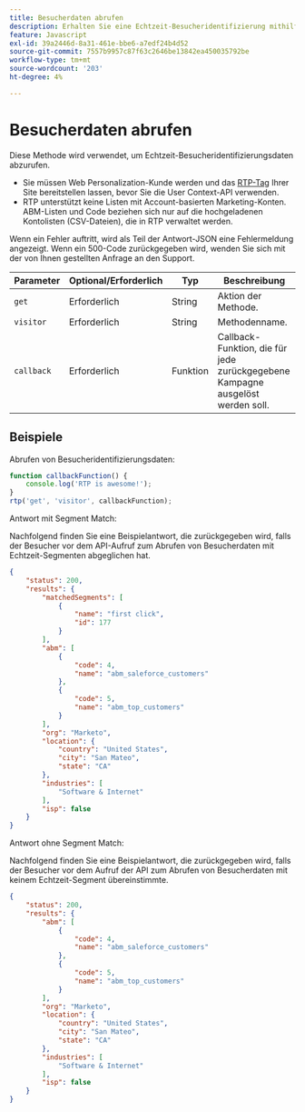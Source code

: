 ```yaml
---
title: Besucherdaten abrufen
description: Erhalten Sie eine Echtzeit-Besucheridentifizierung mithilfe der RTP User Context-API mit Parametern, Callback-Beispiel und Beispielantworten für Segmente, ABM und Standort.
feature: Javascript
exl-id: 39a2446d-8a31-461e-bbe6-a7edf24b4d52
source-git-commit: 7557b9957c87f63c2646be13842ea450035792be
workflow-type: tm+mt
source-wordcount: '203'
ht-degree: 4%

---
```


# Besucherdaten abrufen

Diese Methode wird verwendet, um Echtzeit-Besucheridentifizierungsdaten abzurufen.

- Sie müssen Web Personalization-Kunde werden und das [RTP-Tag &#x200B;](https://experienceleague.adobe.com/de/docs/marketo/using/product-docs/web-personalization/rtp-tag-implementation/deploy-the-rtp-javascript) Ihrer Site bereitstellen lassen, bevor Sie die User Context-API verwenden.
- RTP unterstützt keine Listen mit Account-basierten Marketing-Konten. ABM-Listen und Code beziehen sich nur auf die hochgeladenen Kontolisten (CSV-Dateien), die in RTP verwaltet werden.

Wenn ein Fehler auftritt, wird als Teil der Antwort-JSON eine Fehlermeldung angezeigt. Wenn ein 500-Code zurückgegeben wird, wenden Sie sich mit der von Ihnen gestellten Anfrage an den Support.

| Parameter | Optional/Erforderlich | Typ | Beschreibung |
|---|---|---|---|
| `get` | Erforderlich | String | Aktion der Methode. |
| `visitor` | Erforderlich | String | Methodenname. |
| `callback` | Erforderlich | Funktion | Callback-Funktion, die für jede zurückgegebene Kampagne ausgelöst werden soll. |

## Beispiele

Abrufen von Besucheridentifizierungsdaten:

```javascript
function callbackFunction() {
    console.log('RTP is awesome!');
}
rtp('get', 'visitor', callbackFunction);
```

Antwort mit Segment Match:

Nachfolgend finden Sie eine Beispielantwort, die zurückgegeben wird, falls der Besucher vor dem API-Aufruf zum Abrufen von Besucherdaten mit Echtzeit-Segmenten abgeglichen hat.

```json
{
    "status": 200,
    "results": {
        "matchedSegments": [
            {
                "name": "first click",
                "id": 177
            }
        ],
        "abm": [
            {
                "code": 4,
                "name": "abm_saleforce_customers"
            },
            {
                "code": 5,
                "name": "abm_top_customers"
            }
        ],
        "org": "Marketo",
        "location": {
            "country": "United States",
            "city": "San Mateo",
            "state": "CA"
        },
        "industries": [
            "Software & Internet"
        ],
        "isp": false
    }
}
```

Antwort ohne Segment Match:

Nachfolgend finden Sie eine Beispielantwort, die zurückgegeben wird, falls der Besucher vor dem Aufruf der API zum Abrufen von Besucherdaten mit keinem Echtzeit-Segment übereinstimmte.

```json
{
    "status": 200,
    "results": {
        "abm": [
            {
                "code": 4,
                "name": "abm_saleforce_customers"
            },
            {
                "code": 5,
                "name": "abm_top_customers"
            }
        ],
        "org": "Marketo",
        "location": {
            "country": "United States",
            "city": "San Mateo",
            "state": "CA"
        },
        "industries": [
            "Software & Internet"
        ],
        "isp": false
    }
}
```
